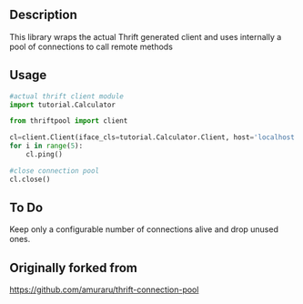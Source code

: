 ## Description
This library wraps the actual Thrift generated client and uses internally a pool of
connections to call remote methods

## Usage

```python
#actual thrift client module
import tutorial.Calculator

from thriftpool import client

cl=client.Client(iface_cls=tutorial.Calculator.Client, host='localhost', port=9090, pool_size=3, retries=3)
for i in range(5):
	cl.ping()

#close connection pool
cl.close()

```

## To Do
Keep only a configurable number of connections alive and drop unused ones.

## Originally forked from
https://github.com/amuraru/thrift-connection-pool


